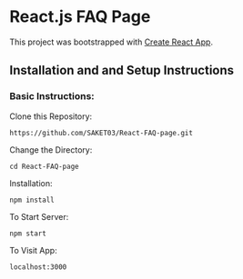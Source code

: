 # React.js FAQ Page

This project was bootstrapped with [Create React App](https://github.com/facebook/create-react-app).

## Installation and and Setup Instructions

### Basic Instructions:

Clone this Repository:

`https://github.com/SAKET03/React-FAQ-page.git`

Change the Directory:

`cd React-FAQ-page`

Installation:

`npm install`  

To Start Server:

`npm start`  

To Visit App:

`localhost:3000`
